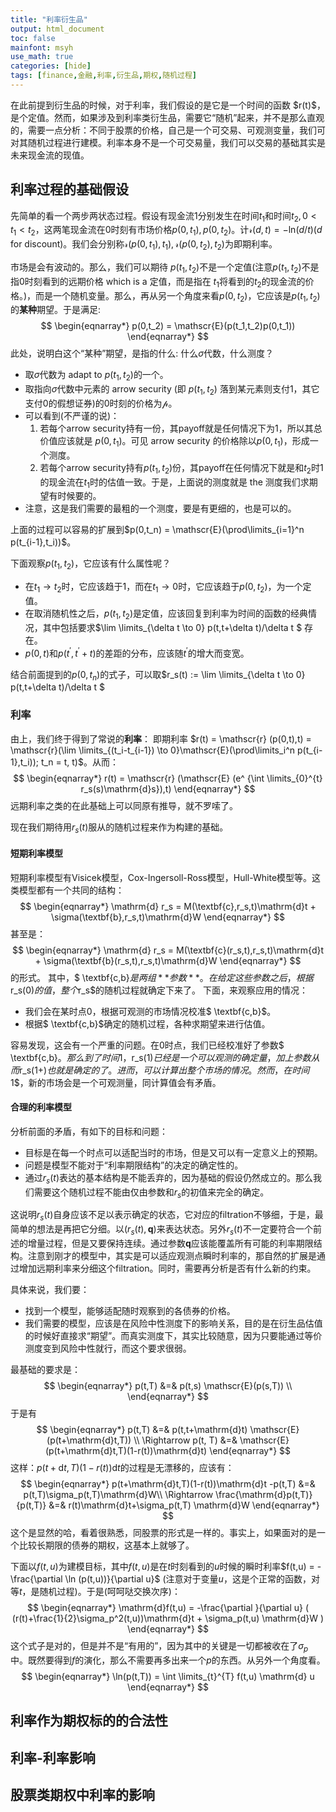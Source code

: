 ```yaml
---
title: "利率衍生品"
output: html_document
toc: false
mainfont: msyh
use_math: true
categories: [hide]
tags: [finance,金融,利率,衍生品,期权,随机过程]
---
```

<meta http-equiv='Content-Type' content='text/html; charset=utf-8' />
在此前提到衍生品的时候，对于利率，我们假设的是它是一个时间的函数 $r(t)$，是个定值。然而，如果涉及到利率类衍生品，需要它“随机”起来，并不是那么直观的，需要一点分析：不同于股票的价格，自己是一个可交易、可观测变量，我们可对其随机过程进行建模。利率本身不是一个可交易量，我们可以交易的基础其实是未来现金流的现值。

## 利率过程的基础假设
先简单的看一个两步两状态过程。假设有现金流$1$分别发生在时间$t_1$和时间$t_2, 0<t_1<t_2$，这两笔现金流在$0$时刻有市场价格$p(0,t_1),p(0,t_2)$。计$\mathscr{r}(d,t)=-\mathrm{ln}(d/t)$($d$ for discount)。我们会分别称$\mathscr{r}(p(0,t_1),t_1),\mathscr{r}(p(0,t_2),t_2)$为即期利率。

市场是会有波动的。那么，我们可以期待 $p(t_1,t_2)$不是一个定值(注意$p(t_1,t_2)$不是指$0$时刻看到的远期价格 which is a 定值，而是指在 $t_1$将看到的$t_2$的现金流的价格。)，而是一个随机变量。那么，再从另一个角度来看$p(0,t_2)$，它应该是$p(t_1,t_2)$的**某种**期望。于是满足:
$$
\begin{eqnarray*}
p(0,t_2) = \mathscr{E}(p(t_1,t_2)p(0,t_1))
\end{eqnarray*}
$$
此处，说明白这个“某种”期望，是指的什么: 什么$\sigma$代数，什么测度？
* 取$\sigma$代数为 adapt to $p(t_1,t_2)$的一个。
* 取指向$\sigma$代数中元素的 arrow security (即 $p(t_1,t_2)$ 落到某元素则支付$1$，其它支付$0$的假想证券)的$0$时刻的价格为$\mathscr{p}$。
* 可以看到(不严谨的说)：
  1. 若每个arrow security持有一份，其payoff就是任何情况下为$1$，所以其总价值应该就是 $p(0,t_1)$。可见 arrow security 的价格除以$p(0,t_1)$，形成一个测度。
  2. 若每个arrow security持有$p(t_1,t_2)$份，其payoff在任何情况下就是和$t_2$时$1$的现金流在$t_1$时的估值一致。于是，上面说的测度就是 the 测度我们求期望有时候要的。
* 注意，这是我们需要的最粗的一个测度，要是有更细的，也是可以的。

上面的过程可以容易的扩展到$p(0,t_n) = \mathscr{E}(\prod\limits_{i=1}^n p(t_{i-1},t_i))$。

下面观察$p(t_1,t_2)$，它应该有什么属性呢？
* 在$t_1 \to t_2$时，它应该趋于$1$，而在$t_1\to 0$时，它应该趋于$p(0,t_2)$，为一个定值。
* 在取消随机性之后，$p(t_1,t_2)$是定值，应该回复到利率为时间的函数的经典情况，其中包括要求$\lim \limits_{\delta t \to 0} p(t,t+\delta t)/\delta t $ 存在。
* $p(0,t)$和$p(t^{\prime},t^\prime+t)$的差距的分布，应该随$t^{\prime}$的增大而变宽。

结合前面提到的$p(0,t_n)$的式子，可以取$r_s(t) := \lim \limits_{\delta t \to 0} p(t,t+\delta t)/\delta t $

### 利率
由上，我们终于得到了常说的**利率**：
即期利率 $r(t) = \mathscr{r} (p(0,t),t) = \mathscr{r}(\lim \limits_{(t_i-t_{i-1}) \to 0}\mathscr{E}(\prod\limits_i^n p(t_{i-1},t_i)); t_n = t, t)$。从而：
$$
\begin{eqnarray*}
r(t) = \mathscr{r} (\mathscr{E} (e^ {\int \limits_{0}^{t} r_s(s)\mathrm{d}s}),t)
\end{eqnarray*}
$$
远期利率之类的在此基础上可以同原有推导，就不罗嗦了。

现在我们期待用$r_s(t)$服从的随机过程来作为构建的基础。

#### 短期利率模型
短期利率模型有Visicek模型，Cox-Ingersoll-Ross模型，Hull-White模型等。这类模型都有一个共同的结构：
$$
\begin{eqnarray*}
\mathrm{d} r_s = M(\textbf{c},r_s,t)\mathrm{d}t + \sigma(\textbf{b},r_s,t)\mathrm{d}W
\end{eqnarray*}
$$
甚至是：
$$
\begin{eqnarray*}
\mathrm{d} r_s = M(\textbf{c}(r_s,t),r_s,t)\mathrm{d}t + \sigma(\textbf{b}(r_s,t),r_s,t)\mathrm{d}W
\end{eqnarray*}
$$
的形式。
其中，$ \textbf{c,b}$是两组 **参数**。在给定这些参数之后，根据$r_s(0)$的值，整个$r_s$的随机过程就确定下来了。
下面，来观察应用的情况：
* 我们会在某时点$0$，根据可观测的市场情况校准$ \textbf{c,b}$。
* 根据$ \textbf{c,b}$确定的随机过程，各种求期望来进行估值。

容易发现，这会有一个严重的问题。在$0$时点，我们已经校准好了参数$ \textbf{c,b}$。那么到了时间$1$，$r_s(1)$已经是一个可以观测的确定量，加上参数从而$r_s(1+)$也就是确定的了。进而，可以计算出整个市场的情况。然而，在时间$1$，新的市场会是一个可观测量，同计算值会有矛盾。


#### 合理的利率模型
分析前面的矛盾，有如下的目标和问题：
* 目标是在每一个时点可以适配当时的市场，但是又可以有一定意义上的预期。
* 问题是模型不能对于“利率期限结构”的决定的确定性的。
* 通过$r_s(t)$表达的基本结构是不能丢弃的，因为基础的假设仍然成立的。那么我们需要这个随机过程不能由仅由参数和$r_s$的初值来完全的确定。

这说明$r_s(t)$自身应该不足以表示确定的状态，它对应的filtration不够细，于是，最简单的想法是再把它分细。以$(r_s(t),\textbf{q})$来表达状态。另外$r_s(t)$不一定要符合一个前述的增量过程，但是又要保持连续。通过参数$\textbf{q}$应该能覆盖所有可能的利率期限结构。注意到刚才的模型中，其实是可以适应观测点瞬时利率的，那自然的扩展是通过增加远期利率来分细这个filtration。同时，需要再分析是否有什么新的约束。

具体来说，我们要：
* 找到一个模型，能够适配随时观察到的各债券的价格。
* 我们需要的模型，应该是在风险中性测度下的影响关系，目的是在衍生品估值的时候好直接求“期望”。而真实测度下，其实比较随意，因为只要能通过等价测度变到风险中性就行，而这个要求很弱。

最基础的要求是：
$$
\begin{eqnarray*}
p(t,T) &=& p(t,s) \mathscr{E}(p(s,T)) \\
\end{eqnarray*}
$$
于是有
$$
\begin{eqnarray*}
p(t,T) &=& p(t,t+\mathrm{d}t) \mathscr{E}(p(t+\mathrm{d}t,T)) \\
\Rightarrow p(t, T) &=& \mathscr{E}(p(t+\mathrm{d}t,T)(1-r(t))\mathrm{d}t)
\end{eqnarray*}
$$
这样：$p(t+\mathrm{d}t,T)(1-r(t))\mathrm{d}t$的过程是无漂移的，应该有：
$$
\begin{eqnarray*}
p(t+\mathrm{d}t,T)(1-r(t))\mathrm{d}t -p(t,T) &=& p(t,T)\sigma_p(t,T)\mathrm{d}W\\
\Rightarrow \frac{\mathrm{d}p(t,T)}{p(t,T)} &=& r(t)\mathrm{d}t+\sigma_p(t,T) \mathrm{d}W
\end{eqnarray*}
$$
这个是显然的哈，看着很熟悉，同股票的形式是一样的。事实上，如果面对的是一个比较长期限的债券的期权，这基本上就够了。

下面以$f(t,u)$为建模目标，其中$f(t,u)$是在$t$时刻看到的$u$时候的瞬时利率$f(t,u) = - \frac{\partial \ln (p(t,u))}{\partial u}$ (注意对于变量$u$，这是个正常的函数，对等$t$，是随机过程)。于是(呵呵哒交换次序)：
$$
\begin{eqnarray*}
\mathrm{d}f(t,u) = -\frac{\partial }{\partial u} 
(
(r(t)+\frac{1}{2}\sigma_p^2(t,u))\mathrm{d}t + \sigma_p(t,u) \mathrm{d}W
)
\end{eqnarray*}
$$
这个式子是对的，但是并不是“有用的”，因为其中的关键是一切都被收在了$\sigma_p$中。既然要得到$f$的演化，那么不需要再多出来一个$p$的东西。从另外一个角度看。
$$
\begin{eqnarray*}
\ln(p(t,T)) = \int \limits_{t}^{T} f(t,u) \mathrm{d} u
\end{eqnarray*}
$$

## 利率作为期权标的的合法性

## 利率-利率影响

## 股票类期权中利率的影响
